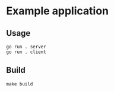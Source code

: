 # Example application

## Usage

```shell
go run . server
go run . client
```

## Build

```shell
make build
```
